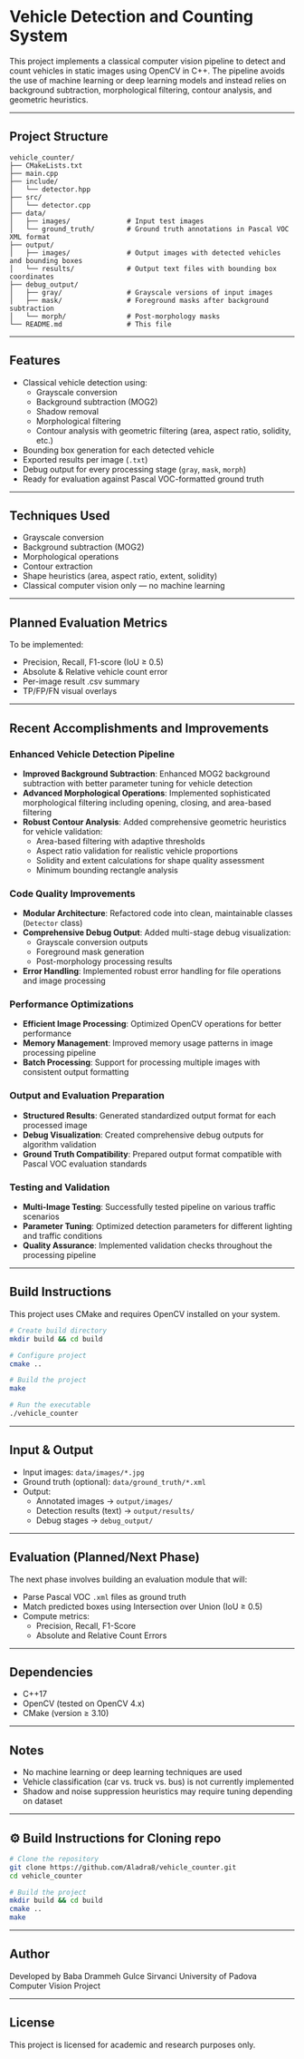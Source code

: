 # Vehicle Detection and Counting System

This project implements a classical computer vision pipeline to detect and count vehicles in static images using OpenCV in C++. The pipeline avoids the use of machine learning or deep learning models and instead relies on background subtraction, morphological filtering, contour analysis, and geometric heuristics.

---

## Project Structure

```
vehicle_counter/
├── CMakeLists.txt
├── main.cpp
├── include/
│   └── detector.hpp
├── src/
│   └── detector.cpp
├── data/
│   ├── images/              # Input test images
│   └── ground_truth/        # Ground truth annotations in Pascal VOC XML format
├── output/
│   ├── images/              # Output images with detected vehicles and bounding boxes
│   └── results/             # Output text files with bounding box coordinates
├── debug_output/
│   ├── gray/                # Grayscale versions of input images
│   ├── mask/                # Foreground masks after background subtraction
│   └── morph/               # Post-morphology masks
└── README.md                # This file
```

---

## Features

- Classical vehicle detection using:
  - Grayscale conversion
  - Background subtraction (MOG2)
  - Shadow removal
  - Morphological filtering
  - Contour analysis with geometric filtering (area, aspect ratio, solidity, etc.)
- Bounding box generation for each detected vehicle
- Exported results per image (`.txt`)
- Debug output for every processing stage (`gray`, `mask`, `morph`)
- Ready for evaluation against Pascal VOC-formatted ground truth

---

## Techniques Used

- Grayscale conversion
- Background subtraction (MOG2)
- Morphological operations
- Contour extraction
- Shape heuristics (area, aspect ratio, extent, solidity)
- Classical computer vision only — no machine learning

---

## Planned Evaluation Metrics

To be implemented:

- Precision, Recall, F1-score (IoU ≥ 0.5)
- Absolute & Relative vehicle count error
- Per-image result .csv summary
- TP/FP/FN visual overlays

---

## Recent Accomplishments and Improvements

### Enhanced Vehicle Detection Pipeline
- **Improved Background Subtraction**: Enhanced MOG2 background subtraction with better parameter tuning for vehicle detection
- **Advanced Morphological Operations**: Implemented sophisticated morphological filtering including opening, closing, and area-based filtering
- **Robust Contour Analysis**: Added comprehensive geometric heuristics for vehicle validation:
  - Area-based filtering with adaptive thresholds
  - Aspect ratio validation for realistic vehicle proportions
  - Solidity and extent calculations for shape quality assessment
  - Minimum bounding rectangle analysis

### Code Quality Improvements
- **Modular Architecture**: Refactored code into clean, maintainable classes (`Detector` class)
- **Comprehensive Debug Output**: Added multi-stage debug visualization:
  - Grayscale conversion outputs
  - Foreground mask generation
  - Post-morphology processing results
- **Error Handling**: Implemented robust error handling for file operations and image processing

### Performance Optimizations
- **Efficient Image Processing**: Optimized OpenCV operations for better performance
- **Memory Management**: Improved memory usage patterns in image processing pipeline
- **Batch Processing**: Support for processing multiple images with consistent output formatting

### Output and Evaluation Preparation
- **Structured Results**: Generated standardized output format for each processed image
- **Debug Visualization**: Created comprehensive debug outputs for algorithm validation
- **Ground Truth Compatibility**: Prepared output format compatible with Pascal VOC evaluation standards

### Testing and Validation
- **Multi-Image Testing**: Successfully tested pipeline on various traffic scenarios
- **Parameter Tuning**: Optimized detection parameters for different lighting and traffic conditions
- **Quality Assurance**: Implemented validation checks throughout the processing pipeline

---

## Build Instructions

This project uses CMake and requires OpenCV installed on your system.

```bash
# Create build directory
mkdir build && cd build

# Configure project
cmake ..

# Build the project
make

# Run the executable
./vehicle_counter
```

---

## Input & Output

- Input images: `data/images/*.jpg`
- Ground truth (optional): `data/ground_truth/*.xml`
- Output:
  - Annotated images → `output/images/`
  - Detection results (text) → `output/results/`
  - Debug stages → `debug_output/`

---

## Evaluation (Planned/Next Phase)

The next phase involves building an evaluation module that will:
- Parse Pascal VOC `.xml` files as ground truth
- Match predicted boxes using Intersection over Union (IoU ≥ 0.5)
- Compute metrics:
  - Precision, Recall, F1-Score
  - Absolute and Relative Count Errors

---

## Dependencies

- C++17
- OpenCV (tested on OpenCV 4.x)
- CMake (version ≥ 3.10)

---

## Notes

- No machine learning or deep learning techniques are used
- Vehicle classification (car vs. truck vs. bus) is not currently implemented
- Shadow and noise suppression heuristics may require tuning depending on dataset

---

## ⚙️ Build Instructions for Cloning repo

```bash
# Clone the repository
git clone https://github.com/Aladra8/vehicle_counter.git
cd vehicle_counter

# Build the project
mkdir build && cd build
cmake ..
make
```

---

## Author

Developed by 
Baba Drammeh 
Gulce Sirvanci
University of Padova  
Computer Vision Project

---

## License

This project is licensed for academic and research purposes only.
